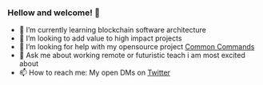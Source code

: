 ### Hellow and welcome! 👋

- 🌱 I’m currently learning blockchain software architecture
- 👯 I’m looking to add value to high impact projects
- 🤔 I’m looking for help with my opensource project [Common Commands](https://github.com/youngclaude/Common-Commands)
- 💬 Ask me about working remote or futuristic teach i am most excited about
- 📫 How to reach me: My open DMs on [Twitter](https://twitter.com/youngclaude_)

<!--
**youngclaude/youngclaude** is a ✨ _special_ ✨ repository because its `README.md` (this file) appears on your GitHub profile.

Here are some ideas to get you started:

- 🔭 I’m currently working on ...
- 🌱 I’m currently learning ...
- 👯 I’m looking to collaborate on ...
- 🤔 I’m looking for help with ...
- 💬 Ask me about ...
- 📫 How to reach me: ...
- 😄 Pronouns: ...
- ⚡ Fun fact: ...
-->
